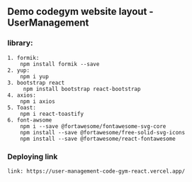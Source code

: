 ## Demo codegym website layout - UserManagement

### library:

    1. formik:  
        npm install formik --save 
    2. yup: 
        npm i yup
    3. bootstrap react 
         npm install bootstrap react-bootstrap
    4. axios:
        npm i axios
    5. Toast:
        npm i react-toastify
    6. font-awsome 
        npm i --save @fortawesome/fontawesome-svg-core
        npm install --save @fortawesome/free-solid-svg-icons
        npm install --save @fortawesome/react-fontawesome

### Deploying link

    link: https://user-management-code-gym-react.vercel.app/

